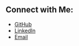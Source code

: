 


## Connect with Me:
- [GitHub](https://github.com/hsin456)
- [LinkedIn](https://www.linkedin.com/in/hsin456)
- [Email](mailto:wendy900513@gmail.com)




